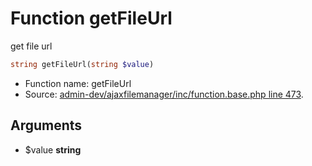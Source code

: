 Function getFileUrl
===========================

get file url



```php
string getFileUrl(string $value)
```

* Function name: getFileUrl
* Source: [admin-dev/ajaxfilemanager/inc/function.base.php line 473](https://github.com/PrestaShop/PrestaShop/blob/1.5.0.9/admin-dev/ajaxfilemanager/inc/function.base.php#L473).

Arguments
---------

* $value **string**

